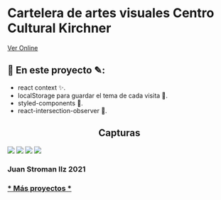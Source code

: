 <html>
<head>
</head>
<body>
  <h1>Cartelera de artes visuales Centro Cultural Kirchner</h1>
  <a href='https://cck-visuales-cartelera.vercel.app'>Ver Online</a>
  <h2>📖 En este proyecto ✎:</h2>
  <ul>
    <li>react context ✨.</li>
    <li>localStorage para guardar el tema de cada visita 🎨.</li>
    <li>styled-components 💅.</li>
    <li>react-intersection-observer 🔎.</li>
  </ul>
  <h2 style="text-align:center">Capturas</h2>
  <img src='https://res.cloudinary.com/juanstromanilz/image/upload/v1627077788/Proyectos/CCK%20Visuales/cckVisuales1_quva2g.png'/>
  <img src='https://res.cloudinary.com/juanstromanilz/image/upload/v1627077785/Proyectos/CCK%20Visuales/cckVisuales2_iuoggd.png'/>
  <img src='https://res.cloudinary.com/juanstromanilz/image/upload/v1627077785/Proyectos/CCK%20Visuales/cckVisuales3_ybdwoy.png'/>
  <img src='https://res.cloudinary.com/juanstromanilz/image/upload/v1627077787/Proyectos/CCK%20Visuales/cckVisuales4_qrxqlo.png'/>
  <br />
  <footer>
    <h3>Juan Stroman Ilz 2021</h3>
    <h3><a href='https://github.com/JuanStromanIlz/'>* Más proyectos *</a></h3>
  </footer>
</body>
</html>
